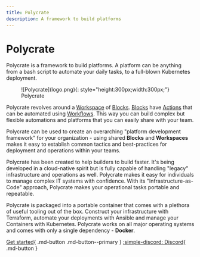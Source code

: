 ```yaml
---
title: Polycrate
description: A framework to build platforms
---
```


# Polycrate

Polycrate is a framework to build platforms. A platform can be anything from a bash script to automate your daily tasks, to a full-blown Kubernetes deployment.

<figure markdown>
  ![Polycrate](logo.png){: style="height:300px;width:300px;"}
  <figcaption>Polycrate</figcaption>
</figure>

Polycrate revolves around a [Workspace](#) of [Blocks](#). [Blocks](#) have [Actions](#) that can be automated using [Workflows](#). This way you can build complex but flexible automations and platforms that you can easily share with your team. 

Polycrate can be used to create an overarching "platform development framework" for your organization - using shared **Blocks** and **Workspaces** makes it easy to establish common tactics and best-practices for deployment and operations within your teams.

Polycrate has been created to help builders to build faster. It's being developed in a cloud-native spirit but is fully capable of handling "legacy" infrastructure and operations as well. Polycrate makes it easy for individuals to manage complex IT systems with confidence. With its "Infrastructure-as-Code" approach, Polycrate makes your operational tasks portable and repeatable. 

Polycrate is packaged into a portable container that comes with a plethora of useful tooling out of the box. Construct your infrastructure with Terraform, automate your deployments with Ansible and manage your Containers with Kubernetes. Polycrate works on all major operating systems and comes with only a single dependency - **Docker**.



[Get started](getting-started.md){ .md-button .md-button--primary }
[:simple-discord: Discord](https://discord.gg/8cQZfXWeXP){ .md-button }